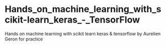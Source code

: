 # Hands_on_machine_learning_with_scikit-learn_keras_-_TensorFlow
Hands on machine learning with scikit learn keras &amp; tensorflow by Aurelien Geron for practice 

